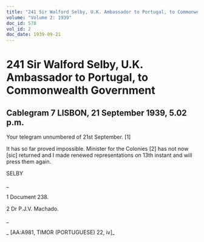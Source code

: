 ```yaml
---
title: "241 Sir Walford Selby, U.K. Ambassador to Portugal, to Commonwealth Government"
volume: "Volume 2: 1939"
doc_id: 578
vol_id: 2
doc_date: 1939-09-21
---
```


# 241 Sir Walford Selby, U.K. Ambassador to Portugal, to Commonwealth Government

## Cablegram 7 LISBON, 21 September 1939, 5.02 p.m.

Your telegram unnumbered of 21st September. [1]

It has so far proved impossible. Minister for the Colonies [2] has not now [sic] returned and I made renewed representations on 13th instant and will press them again.

SELBY

_

1 Document 238.

2 Dr P.J.V. Machado.

_

_ [AA:A981, TIMOR (PORTUGUESE) 22, iv]_
